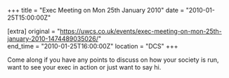 +++
title = "Exec Meeting on Mon 25th January 2010"
date = "2010-01-25T15:00:00Z"

[extra]
original = "https://uwcs.co.uk/events/exec-meeting-on-mon-25th-january-2010-1474489035026/"    
end_time = "2010-01-25T16:00:00Z"
location = "DCS"
+++

Come along if you have any points to discuss on how your society is run, want to see your exec in action or just want to say hi.

